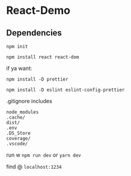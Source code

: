 # React-Demo

## Dependencies

`npm init`

`npm install react react-dom`


if ya want: 

`npm install -D prettier`

`npm install -D eslint eslint-config-prettier`


.gitignore includes

```
node_modules
.cache/
dist/
.env
.DS_Store
coverage/
.vscode/
```


run w `npm run dev` or `yarn dev`

find @ `localhost:1234`